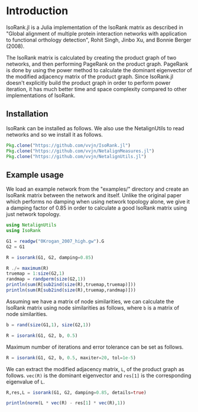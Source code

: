 # Introduction

IsoRank.jl is a Julia implementation of the IsoRank matrix as
described in "Global alignment of multiple protein interaction
networks with application to functional orthology detection", Rohit
Singh, Jinbo Xu, and Bonnie Berger (2008).

The IsoRank matrix is calculated by creating the product graph of two
networks, and then performing PageRank on the product graph. PageRank
is done by using the power method to calculate the dominant
eigenvector of the modified adjacency matrix of the product
graph. Since IsoRank.jl doesn't explicitly build the product graph in
order to perform power iteration, it has much better time and space
complexity compared to other implementations of IsoRank.

## Installation

IsoRank can be installed as follows. We also use the NetalignUtils to
read networks and so we install it as follows.

```julia
Pkg.clone("https://github.com/vvjn/IsoRank.jl")
Pkg.clone("https://github.com/vvjn/NetalignMeasures.jl")
Pkg.clone("https://github.com/vvjn/NetalignUtils.jl")
```

## Example usage

We load an example network from the "examples/" directory and create
an IsoRank matrix between the network and itself. Unlike the original
paper which performs no damping when using network topology alone, we
give it a damping factor of 0.85 in order to calculate a good
IsoRank matrix using just network topology.

```julia
using NetalignUtils
using IsoRank

G1 = readgw("0Krogan_2007_high.gw").G
G2 = G1

R = isorank(G1, G2, damping=0.85)

R ./= maximum(R)
truemap = 1:size(G2,1)
randmap = randperm(size(G2,1))
println(sum(R[sub2ind(size(R),truemap,truemap)]))
println(sum(R[sub2ind(size(R),truemap,randmap)]))
```

Assuming we have a matrix of node similarities, we can calculate
the IsoRank matrix using node similarities as follows, where `b` is
a matrix of node similarities.

```julia
b = rand(size(G1,1), size(G2,1))

R = isorank(G1, G2, b, 0.5)
```

Maximum number of iterations and error tolerance can be set as follows.

```julia
R = isorank(G1, G2, b, 0.5, maxiter=20, tol=1e-5)
```

We can extract the modified adjacency matrix, `L`, of the product graph as follows.
`vec(R)` is the dominant eigenvector and `res[1]` is the corresponding eigenvalue of `L`.

```julia
R,res,L = isorank(G1, G2, damping=0.85, details=true)

println(norm(L * vec(R) - res[1] * vec(R),1))
```
